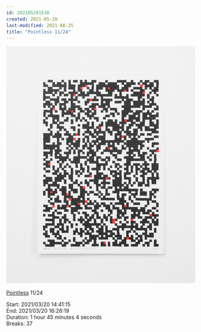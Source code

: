```yaml
---
id: 202105281538
created: 2021-05-28
last-modified: 2021-08-25
title: "Pointless 11/24"
---
```

![](../assets/202105281538.jpg)

[Pointless](202105271855) 11/24 

Start: 2021/03/20 14:41:15  
End: 2021/03/20 16:26:19  
Duration: 1 hour 45 minutes 4 seconds  
Breaks: 37